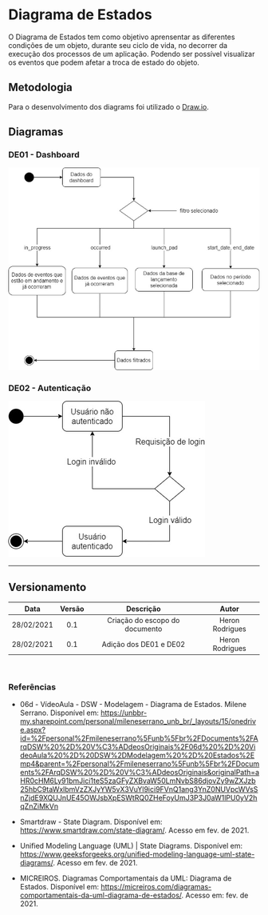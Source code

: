 # Diagrama de Estados

O Diagrama de Estados tem como objetivo aprensentar as diferentes condições de um objeto, durante seu ciclo de vida, no decorrer da execução dos processos de um aplicação. Podendo ser possível visualizar os eventos que podem afetar a troca de estado do objeto.

## Metodologia

Para o desenvolvimento dos diagrams foi utilizado o [Draw.io](https://app.diagrams.net/).

## Diagramas

### DE01 - Dashboard

![DE01](../../../assets/img/states/de01.jpg)

### DE02 - Autenticação

![DE01](../../../assets/img/states/de02.jpg)

---

## Versionamento

|Data|Versão|Descrição|Autor|
|:--------:|:---:|:-------------------:|:------------:|
|28/02/2021| 0.1 | Criação do escopo do documento| Heron Rodrigues 
|28/02/2021| 0.1 | Adição dos DE01 e DE02| Heron Rodrigues 
  
</br>

### Referências

- 06d - VídeoAula - DSW - Modelagem - Diagrama de Estados. Milene Serrano. Disponível em:  <https://unbbr-my.sharepoint.com/personal/mileneserrano_unb_br/_layouts/15/onedrive.aspx?id=%2Fpersonal%2Fmileneserrano%5Funb%5Fbr%2FDocuments%2FArqDSW%20%2D%20V%C3%ADdeosOriginais%2F06d%20%2D%20VideoAula%20%2D%20DSW%2DModelagem%20%2D%20Estados%2Emp4&parent=%2Fpersonal%2Fmileneserrano%5Funb%5Fbr%2FDocuments%2FArqDSW%20%2D%20V%C3%ADdeosOriginais&originalPath=aHR0cHM6Ly91bmJici1teS5zaGFyZXBvaW50LmNvbS86djovZy9wZXJzb25hbC9taWxlbmVzZXJyYW5vX3VuYl9ici9FVnQ1ang3YnZ0NUVpcWVsSnZjdE9XQUJnUE45OWJsbXpESWtRQ0ZHeFoyUmJ3P3J0aW1lPU0yV2hqZnZiMkVn>

- Smartdraw - State Diagram. Disponível em: <https://www.smartdraw.com/state-diagram/>. Acesso em fev. de 2021.

- Unified Modeling Language (UML) | State Diagrams. Disponível em: <https://www.geeksforgeeks.org/unified-modeling-language-uml-state-diagrams/>. Acesso em fev. de 2021.

- MICREIROS. Diagramas Comportamentais da UML: Diagrama de Estados. Disponível em: <https://micreiros.com/diagramas-comportamentais-da-uml-diagrama-de-estados/>. Acesso em: fev. de 2021.